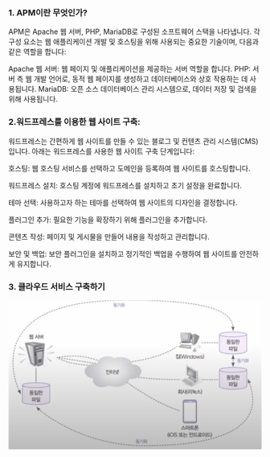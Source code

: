 ### 1. APM이란 무엇인가?
APM은 Apache 웹 서버, PHP, MariaDB로 구성된 소프트웨어 스택을 나타냅니다. 각 구성 요소는 웹 애플리케이션 개발 및 호스팅을 위해 사용되는 중요한 기술이며, 다음과 같은 역할을 합니다:

Apache 웹 서버: 웹 페이지 및 애플리케이션을 제공하는 서버 역할을 합니다.
PHP: 서버 측 웹 개발 언어로, 동적 웹 페이지를 생성하고 데이터베이스와 상호 작용하는 데 사용됩니다.
MariaDB: 오픈 소스 데이터베이스 관리 시스템으로, 데이터 저장 및 검색을 위해 사용됩니다.

### 2.워드프레스를 이용한 웹 사이트 구축:
워드프레스는 간편하게 웹 사이트를 만들 수 있는 블로그 및 컨텐츠 관리 시스템(CMS)입니다. 아래는 워드프레스를 사용한 웹 사이트 구축 단계입니다:

호스팅: 웹 호스팅 서비스를 선택하고 도메인을 등록하여 웹 사이트를 호스팅합니다.

워드프레스 설치: 호스팅 계정에 워드프레스를 설치하고 초기 설정을 완료합니다.

테마 선택: 사용하고자 하는 테마를 선택하여 웹 사이트의 디자인을 결정합니다.

플러그인 추가: 필요한 기능을 확장하기 위해 플러그인을 추가합니다.

콘텐츠 작성: 페이지 및 게시물을 만들어 내용을 작성하고 관리합니다.

보안 및 백업: 보안 플러그인을 설치하고 정기적인 백업을 수행하여 웹 사이트를 안전하게 유지합니다.

### 3. 클라우드 서비스 구축하기

![img.png](Image/12장과%2013장/img.png)